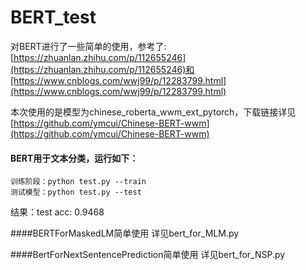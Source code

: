 # BERT_test

对BERT进行了一些简单的使用，参考了:
[https://zhuanlan.zhihu.com/p/112655246](https://zhuanlan.zhihu.com/p/112655246)和[https://www.cnblogs.com/wwj99/p/12283799.html](https://www.cnblogs.com/wwj99/p/12283799.html)

本次使用的是模型为chinese_roberta_wwm_ext_pytorch，下载链接详见[https://github.com/ymcui/Chinese-BERT-wwm](https://github.com/ymcui/Chinese-BERT-wwm)

#### BERT用于文本分类，运行如下：
``` text
训练阶段：python test.py --train
测试模型：python test.py --test
```
结果：test acc: 0.9468

####BERTForMaskedLM简单使用
详见bert_for_MLM.py

####BertForNextSentencePrediction简单使用
详见bert_for_NSP.py

